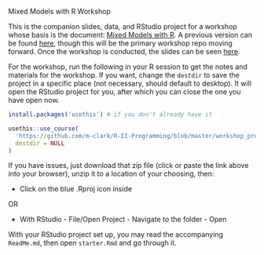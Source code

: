 Mixed Models with R Workshop

This is the companion slides, data, and RStudio project for a workshop whose basis is the document: [Mixed Models with R](https://m-clark.github.io/mixed-models-with-R/). A previous version can be found [here](https://github.com/m-clark/mixed-models-with-r-workshop-2019), though this will be the primary workshop repo moving forward.  Once the workshop is conducted, the slides can be seen [here](https://m-clark.github.io/mixed-models-with-R-workshop/).


For the workshop, run the following in your R session to get the notes and materials for the workshop.  If you want, change the `destdir` to save the project in a specific place (not necessary, should default to desktop).  It will open the RStudio project for you, after which you can close the one you have open now.


```r
install.packages('usethis') # if you don't already have it

usethis::use_course(
  'https://github.com/m-clark/R-II-Programming/blob/master/workshop_programming.zip?raw=true', 
  destdir = NULL
)
```

If you have issues, just download that zip file (click or paste the link above into your browser), unzip it to a location of your choosing, then:

- Click on the blue .Rproj icon inside

OR

- With RStudio - File/Open Project - Navigate to the folder - Open


With your RStudio project set up, you may read the accompanying `ReadMe.md`, then open `starter.Rmd` and go through it.
